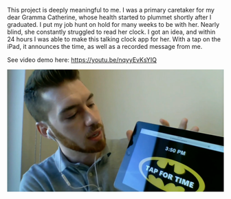 
This project is deeply meaningful to me. I was a primary caretaker for my dear Gramma Catherine, whose health started to plummet shortly after I graduated. I put my job hunt on hold for many weeks to be with her. Nearly blind, she constantly struggled to read her clock. I got an idea, and within 24 hours I was able to make this talking clock app for her. With a tap on the iPad, it announces the time, as well as a recorded message from me.

See video demo here: https://youtu.be/nqyyEvKsYIQ

![alt text](https://github.com/GrammaClock/grammaclock.github.io/blob/master/GitHub_Cover.png)
